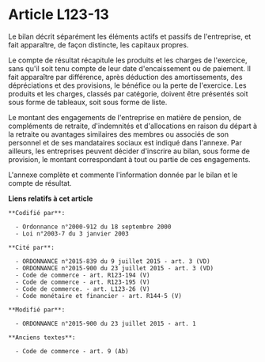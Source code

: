 # Article L123-13

Le bilan décrit séparément les éléments actifs et passifs de l'entreprise, et fait apparaître, de façon distincte, les
capitaux propres. 

Le compte de résultat récapitule les produits et les charges de l'exercice, sans qu'il soit tenu compte de leur date
d'encaissement ou de paiement. Il fait          apparaître par différence, après déduction des amortissements, des
dépréciations et des provisions, le bénéfice ou la perte de l'exercice. Les produits et les charges, classés par catégorie,
doivent être présentés soit sous forme de tableaux, soit sous forme de liste. 

Le montant des engagements de l'entreprise en matière de pension, de compléments de retraite, d'indemnités et d'allocations
en raison du départ à la retraite ou avantages similaires des membres ou associés de son personnel et de ses mandataires
sociaux est indiqué dans l'annexe. Par ailleurs, les entreprises peuvent décider d'inscrire au bilan, sous forme de
provision, le montant correspondant à tout ou partie de ces engagements. 

L'annexe complète et commente l'information donnée par le bilan et le compte de résultat.

**Liens relatifs à cet article**

	**Codifié par**:

	  - Ordonnance n°2000-912 du 18 septembre 2000
	  - Loi n°2003-7 du 3 janvier 2003

	**Cité par**:

	  - ORDONNANCE n°2015-839 du 9 juillet 2015 - art. 3 (VD)
	  - ORDONNANCE n°2015-900 du 23 juillet 2015 - art. 3 (VD)
	  - Code de commerce - art. R123-194 (V)
	  - Code de commerce - art. R123-195 (V)
	  - Code de commerce. - art. L123-26 (V)
	  - Code monétaire et financier - art. R144-5 (V)

	**Modifié par**:

	  - ORDONNANCE n°2015-900 du 23 juillet 2015 - art. 1

	**Anciens textes**:

	  - Code de commerce - art. 9 (Ab)
